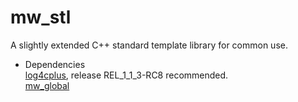 # mw_stl

A slightly extended C++ standard template library for common use.

* Dependencies  
[log4cplus](https://github.com/log4cplus/log4cplus/releases/tag/REL_1_1_3-RC8), release REL_1_1_3-RC8 recommended.  
[mw_global](../../../mw_global)
